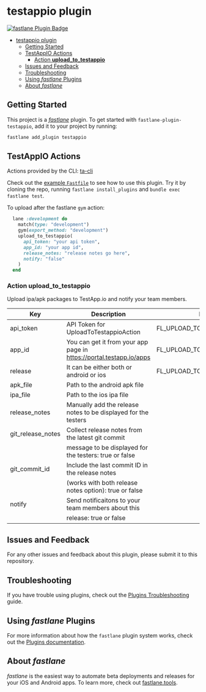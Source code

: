 # testappio plugin

[![fastlane Plugin Badge](https://rawcdn.githack.com/fastlane/fastlane/master/fastlane/assets/plugin-badge.svg)](https://rubygems.org/gems/fastlane-plugin-testappio)
- [testappio plugin](#testappio-plugin)
  - [Getting Started](#getting-started)
  - [TestAppIO Actions](#testappio-actions)
    - [Action **upload_to_testappio**](#action-upload_to_testappio)
  - [Issues and Feedback](#issues-and-feedback)
  - [Troubleshooting](#troubleshooting)
  - [Using _fastlane_ Plugins](#using-fastlane-plugins)
  - [About _fastlane_](#about-fastlane)
## Getting Started

This project is a [_fastlane_](https://github.com/fastlane/fastlane) plugin. To get started with `fastlane-plugin-testappio`, add it to your project by running:

```bash
fastlane add_plugin testappio
```

## TestAppIO Actions

Actions provided by the CLI: [ta-cli](https://github.com/testappio/cli)

Check out the [example `Fastfile`](fastlane/Fastfile) to see how to use this plugin. Try it by cloning the repo, running `fastlane install_plugins` and `bundle exec fastlane test`.

To upload after the fastlane `gym` action:
```ruby
  lane :development do
    match(type: "development")
    gym(export_method: "development")
    upload_to_testappio(
      api_token: "your api token",
      app_id: "your app id",
      release_notes: "release notes go here",
      notify: "false"
    )
  end
```

### Action **upload_to_testappio**
Upload ipa/apk packages to TestApp.io and notify your team members.
 
|Key|Description|Env Var(s)| Default |
|---|---|---|---|
| api_token| API Token for UploadToTestappioAction        | FL_UPLOAD_TO_TESTAPPIO_API_TOKEN ||
| app_id   | You can get it from your app page in https://portal.testapp.io/apps | FL_UPLOAD_TO_TESTAPPIO_APP_ID    ||
| release  | It can be either both or android or ios      | FL_UPLOAD_TO_TESTAPPIO_RELEASE   ||
| apk_file | Path to the android apk file        |       ||
| ipa_file | Path to the ios ipa file   |       ||
| release_notes     | Manually add the release notes to be displayed for the testers|       ||
| git_release_notes | Collect release notes from the latest git commit      |       | true    |
| | message to be displayed for the testers: true or false|       ||
| git_commit_id     | Include the last commit ID in the release notes       |       | false   |
| | (works with both release notes option): true or false |       ||
| notify   | Send notificaitons to your team members about this    |       | false   |
| | release: true or false     |       ||


## Issues and Feedback

For any other issues and feedback about this plugin, please submit it to this repository.

## Troubleshooting

If you have trouble using plugins, check out the [Plugins Troubleshooting](https://docs.fastlane.tools/plugins/plugins-troubleshooting/) guide.

## Using _fastlane_ Plugins

For more information about how the `fastlane` plugin system works, check out the [Plugins documentation](https://docs.fastlane.tools/plugins/create-plugin/).

## About _fastlane_

_fastlane_ is the easiest way to automate beta deployments and releases for your iOS and Android apps. To learn more, check out [fastlane.tools](https://fastlane.tools).
